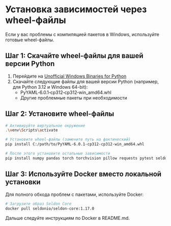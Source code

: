 # Установка зависимостей через wheel-файлы

Если у вас проблемы с компиляцией пакетов в Windows, используйте готовые wheel-файлы.

## Шаг 1: Скачайте wheel-файлы для вашей версии Python

1. Перейдите на [Unofficial Windows Binaries for Python](https://www.lfd.uci.edu/~gohlke/pythonlibs/)
2. Скачайте следующие файлы для вашей версии Python (например, для Python 3.12 и Windows 64-bit):
   - PyYAML‑6.0.1‑cp312‑cp312‑win_amd64.whl
   - Другие проблемные пакеты при необходимости

## Шаг 2: Установите wheel-файлы

```bash
# Активируйте виртуальное окружение
.\venv\Scripts\activate

# Установите wheel-файлы (замените путь на фактический)
pip install C:/path/to/PyYAML‑6.0.1‑cp312‑cp312‑win_amd64.whl

# После этого установите остальные зависимости
pip install numpy pandas torch torchvision pillow requests pytest seldon-core==1.17.0
```

## Шаг 3: Используйте Docker вместо локальной установки

Для полного обхода проблем с пакетами, используйте Docker:

```bash
# Загрузите образ Seldon Core
docker pull seldonio/seldon-core:1.17.0
```

Дальше следуйте инструкциям по Docker в README.md.